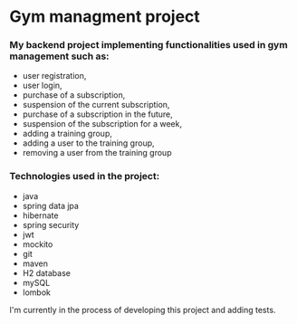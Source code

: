 # Gym managment project
### My backend project implementing functionalities used in gym management such as: 

* user registration,
* user login,
* purchase of a subscription,
* suspension of the current subscription,
* purchase of a subscription in the future,
* suspension of the subscription for a week,
* adding a training group,
* adding a user to the training group,
* removing a user from the training group
  
### Technologies used in the project:
* java
* spring data jpa
* hibernate
* spring security
* jwt
* mockito
* git
* maven
* H2 database
* mySQL
* lombok
  
I'm currently in the process of developing this project and adding tests.

